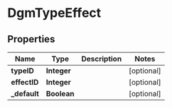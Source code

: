 
# DgmTypeEffect

## Properties
Name | Type | Description | Notes
------------ | ------------- | ------------- | -------------
**typeID** | **Integer** |  |  [optional]
**effectID** | **Integer** |  |  [optional]
**_default** | **Boolean** |  |  [optional]



